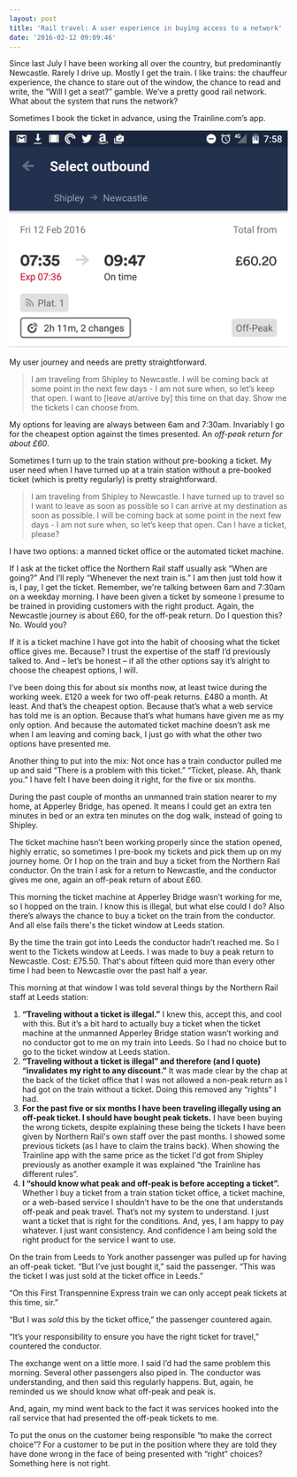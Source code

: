 ```yaml
---
layout: post
title: 'Rail travel: A user experience in buying access to a network'
date: '2016-02-12 09:09:46'
---
```


Since last July I have been working all over the country, but predominantly Newcastle. Rarely I drive up. Mostly I get the train. I like trains: the chauffeur experience, the chance to stare out of the window, the chance to read and write, the “Will I get a seat?” gamble. We’ve a pretty good rail network. What about the system that runs the network?

Sometimes I book the ticket in advance, using the Trainline.com’s app.

![](/assets/trainline.jpg)

My user journey and needs are pretty straightforward.

> I am traveling from Shipley to Newcastle. I will be coming back at some point in the next few days - I am not sure when, so let’s keep that open. I want to [leave at/arrive by] this time on that day. Show me the tickets I can choose from.

My options for leaving are always between 6am and 7:30am. Invariably I go for the cheapest option against the times presented. An *off-peak return for about £60*.

Sometimes I turn up to the train station without pre-booking a ticket. My user need when I have turned up at a train station without a pre-booked ticket (which is pretty regularly) is pretty straightforward.

> I am traveling from Shipley to Newcastle. I have turned up to travel so I want to leave as soon as possible so I can arrive at my destination as soon as possible. I will be coming back at some point in the next few days - I am not sure when, so let’s keep that open. Can I have a ticket, please?

I have two options: a manned ticket office or the automated ticket machine.

If I ask at the ticket office the Northern Rail staff usually ask “When are going?” And I’ll reply “Whenever the next train is.” I am then just told how it is, I pay, I get the ticket. Remember, we're talking between 6am and 7:30am on a weekday morning. I have been given a ticket by someone I presume to be trained in providing customers with the right product. Again, the Newcastle journey is about £60, for the off-peak return. Do I question this? No. Would you?

If it is a ticket machine I have got into the habit of choosing what the ticket office gives me. Because? I trust the expertise of the staff I’d previously talked to. And – let’s be honest – if all the other options say it’s alright to choose the cheapest options, I will.

I’ve been doing this for about six months now, at least twice during the working week. £120 a week for two off-peak returns. £480 a month. At least. And that’s the cheapest option. Because that’s what a web service has told me is an option. Because that’s what humans have given me as my only option. And because the automated ticket machine doesn’t ask me when I am leaving and coming back, I just go with what the other two options have presented me.

Another thing to put into the mix: Not once has a train conductor pulled me up and said “There is a problem with this ticket.” “Ticket, please. Ah, thank you.” I have felt I have been doing it right, for the five or six months.

During the past couple of months an unmanned train station nearer to my home, at Apperley Bridge, has opened. It means I could get an extra ten minutes in bed or an extra ten minutes on the dog walk, instead of going to Shipley.

The ticket machine hasn’t been working properly since the station opened, highly erratic, so sometimes I pre-book my tickets and pick them up on my journey home. Or I hop on the train and buy a ticket from the Northern Rail conductor. On the train I ask for a return to Newcastle, and the conductor gives me one, again an off-peak return of about £60.

This morning the ticket machine at Apperley Bridge wasn’t working for me, so I hopped on the train. I know this is illegal, but what else could I do? Also there’s always the chance to buy a ticket on the train from the conductor. And all else fails there's the ticket window at Leeds station.

By the time the train got into Leeds the conductor hadn’t reached me. So I went to the Tickets window at Leeds. I was made to buy a peak return to Newcastle. Cost: £75.50. That's about fifteen quid more than every other time I had been to Newcastle over the past half a year.

This morning at that window I was told several things by the Northern Rail staff at Leeds station:

1. **“Traveling without a ticket is illegal.”**
I knew this, accept this, and cool with this. But it’s a bit hard to actually buy a ticket when the ticket machine at the unmanned Apperley Bridge station wasn’t working and no conductor got to me on my train into Leeds. So I had no choice but to go to the ticket window at Leeds station.
2. **“Traveling without a ticket is illegal” and therefore (and I quote) “invalidates my right to any discount.”**
It was made clear by the chap at the back of the ticket office that I was not allowed a non-peak return as I had got on the train without a ticket. Doing this removed any “rights” I had.
3. **For the past five or six months I have been traveling illegally using an off-peak ticket. I should have bought peak tickets.**
I have been buying the wrong tickets, despite explaining these being the tickets I have been given by Northern Rail's own staff over the past months. I showed some previous tickets (as I have to claim the trains back). When showing the Trainline app with the same price as the ticket I'd got from Shipley previously as another example it was explained “the Trainline has different rules”.
4. **I “should know what peak and off-peak is before accepting a ticket”.**
Whether I buy a ticket from a train station ticket office, a ticket machine, or a web-based service I shouldn’t have to be the one that understands off-peak and peak travel. That’s not my system to understand. I just want a ticket that is right for the conditions. And, yes, I am happy to pay whatever. I just want consistency. And confidence I am being sold the right product for the service I want to use.

On the train from Leeds to York another passenger was pulled up for having an off-peak ticket. “But I’ve just bought it,” said the passenger. “This was the ticket I was just sold at the ticket office in Leeds.”

“On this First Transpennine Express train we can only accept peak tickets at this time, sir.”

“But I was *sold* this by the ticket office,” the passenger countered again.

“It’s your responsibility to ensure you have the right ticket for travel,” countered the conductor.

The exchange went on a little more. I said I’d had the same problem this morning. Several other passengers also piped in. The conductor was understanding, and then said this regularly happens. But, again, he reminded us we should know what off-peak and peak is.

And, again, my mind went back to the fact it was services hooked into the rail service that had presented the off-peak tickets to me.

To put the onus on the customer being responsible “to make the correct choice”? For a customer to be put in the position where they are told they have done wrong in the face of being presented with “right” choices? Something here is not right.
